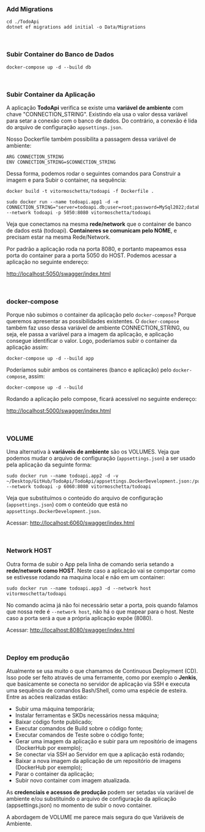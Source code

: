 ### Add Migrations
```
cd ./TodoApi
dotnet ef migrations add initial -o Data/Migrations
```

<br>


### Subir Container do Banco de Dados
```
docker-compose up -d --build db
```

<br>


### Subir Container da Aplicação

A aplicação **TodoApi** verifica se existe uma **variável de ambiente** com chave "CONNECTION_STRING". Existindo ela usa o valor dessa variável para setar a conexão com o banco de dados. Do contrário, a conexão é lida do arquivo de configuração `appsettings.json`.

Nosso Dockerfile também possibilita a passagem dessa variável de ambiente:
```
ARG CONNECTION_STRING
ENV CONNECTION_STRING=$CONNECTION_STRING
```

Dessa forma, podemos rodar o seguintes comandos para Construir a imagem e para Subir o container, na sequência:
```
docker build -t vitormoschetta/todoapi -f Dockerfile .

sudo docker run --name todoapi.app1 -d -e CONNECTION_STRING="server=todoapi.db;user=root;password=MySql2022;database=todoapidb" --network todoapi -p 5050:8080 vitormoschetta/todoapi
```

Veja que conectamos na mesma **rede/network** que o container de banco de dados está (todoapi). **Containeres se comunicam pelo NOME**, e precisam estar na mesma Rede/Network.

Por padrão a aplicação roda na porta 8080, e portanto mapeamos essa porta do container para a porta 5050 do HOST. Podemos acessar a aplicação no seguinte endereço:

<http://localhost:5050/swagger/index.html>


<br>


### docker-compose

Porque não subimos o container da aplicação pelo `docker-compose`? Porque queremos apresentar as possibilidades existentes. O `docker-compose` também faz usso dessa variável de ambiente CONNECTION_STRING, ou seja, ele passa a variável para a imagem da aplicação, e aplicação consegue identificar o valor. Logo, poderíamos subir o container da aplicação assim:
```
docker-compose up -d --build app
```

Poderíamos subir ambos os containeres (banco e aplicação) pelo `docker-compose`, assim:
```
docker-compose up -d --build
```

Rodando a aplicação pelo compose, ficará acessível no seguinte endereço: 

<http://localhost:5000/swagger/index.html>


<br>


### VOLUME

Uma alternativa à **variáveis de ambiente** são os VOLUMES. Veja que podemos mudar o arquivo de configuração (`appsettings.json`) a ser usado pela aplicação da seguinte forma:
```
sudo docker run --name todoapi.app2 -d -v ~/Desktop/GitHub/TodoApi/TodoApi/appsettings.DockerDevelopment.json:/public/appsettings.json --network todoapi -p 6060:8080 vitormoschetta/todoapi
```
Veja que  substituímos o conteúdo do arquivo de configuração (`appsettings.json`) com o conteúdo que está no `appsettings.DockerDevelopment.json`.

Acessar: <http://localhost:6060/swagger/index.html>


<br>


### Network HOST

Outra forma de subir o App pela linha de comando seria setando a **rede/network como HOST**. Neste caso a aplicação vai se comportar como se estivesse rodando na maquina local e não em um container:
```
sudo docker run --name todoapi.app3 -d --network host vitormoschetta/todoapi
```
No comando acima já não foi necessário setar a porta, pois quando falamos que nossa rede é `--network host`, não há o que mapear para o host. Neste caso a porta será a que a própria aplicação expõe (8080).

Acessar: <http://localhost:8080/swagger/index.html>


<br>


### Deploy em produção

Atualmente se usa muito o que chamamos de Continuous Deployment (CD). Isso pode ser feito através de uma ferramente, como por exemplo o **Jenkis**, que basicamente se conecta no servidor de aplicação via SSH e executa uma sequência de comandos Bash/Shell, como uma espécie de esteira. Entre as acões realizadas estão:
- Subir uma máquina temporária;
- Instalar ferramentas e SKDs necessários nessa máquina;
- Baixar código fonte publicado;
- Executar comandos de Build sobre o código fonte;
- Executar comandos de Teste sobre o código fonte;
- Gerar uma imagem da aplicação e subir para um repositório de imagens (DockerHub por exemplo);
- Se conectar via SSH ao Servidor em que a aplicação está rodando;
- Baixar a nova imagem da aplicação de um repositório de imagens (DockerHub por exemplo);
- Parar o container da aplicação;
- Subir novo container com imagem atualizada.

As **credenciais e acessos de produção** podem ser setadas via variável de ambiente e/ou substituindo o arquivo de configuração da aplicação (appsettings.json) no momento de subir o novo container.

A abordagem de VOLUME me parece mais segura do que Variáveis de Ambiente.